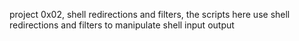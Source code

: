 project 0x02, shell redirections and filters, the scripts here use shell redirections and filters to manipulate shell input output
